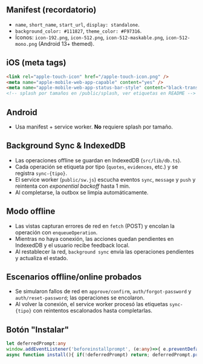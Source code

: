 ## Manifest (recordatorio)

- `name`, `short_name`, `start_url`, `display: standalone`.
- `background_color: #111827`, `theme_color: #F97316`.
- Íconos: `icon-192.png`, `icon-512.png`, `icon-512-maskable.png`, `icon-512-mono.png` (Android 13+ themed).

## iOS (meta tags)

```html
<link rel="apple-touch-icon" href="/apple-touch-icon.png" />
<meta name="apple-mobile-web-app-capable" content="yes" />
<meta name="apple-mobile-web-app-status-bar-style" content="black-translucent" />
<!-- splash por tamaños en /public/splash, ver etiquetas en README -->
```

## Android

- Usa manifest + service worker. **No** requiere splash por tamaño.

## Background Sync & IndexedDB

- Las operaciones offline se guardan en IndexedDB (`src/lib/db.ts`).
- Cada operación se etiqueta por tipo (`quotes`, `evidences`, etc.) y se registra `sync-{tipo}`.
- El service worker (`public/sw.js`) escucha eventos `sync`, `message` y `push` y reintenta con _exponential backoff_ hasta 1 min.
- Al completarse, la outbox se limpia automáticamente.

## Modo offline

- Las vistas capturan errores de red en `fetch` (POST) y encolan la operación con `enqueueOperation`.
- Mientras no haya conexión, las acciones quedan pendientes en IndexedDB y el usuario recibe feedback local.
- Al restablecer la red, `background sync` envía las operaciones pendientes y actualiza el estado.

## Escenarios offline/online probados

- Se simularon fallos de red en `approve/confirm`, `auth/forgot-password` y `auth/reset-password`; las operaciones se encolaron.
- Al volver la conexión, el service worker procesó las etiquetas `sync-{tipo}` con reintentos escalonados hasta completarlas.

## Botón "Instalar"

```ts
let deferredPrompt:any
window.addEventListener('beforeinstallprompt', (e:any)=>{ e.preventDefault(); deferredPrompt=e })
async function install(){ if(!deferredPrompt) return; deferredPrompt.prompt(); await deferredPrompt.userChoice; deferredPrompt=null }
```
